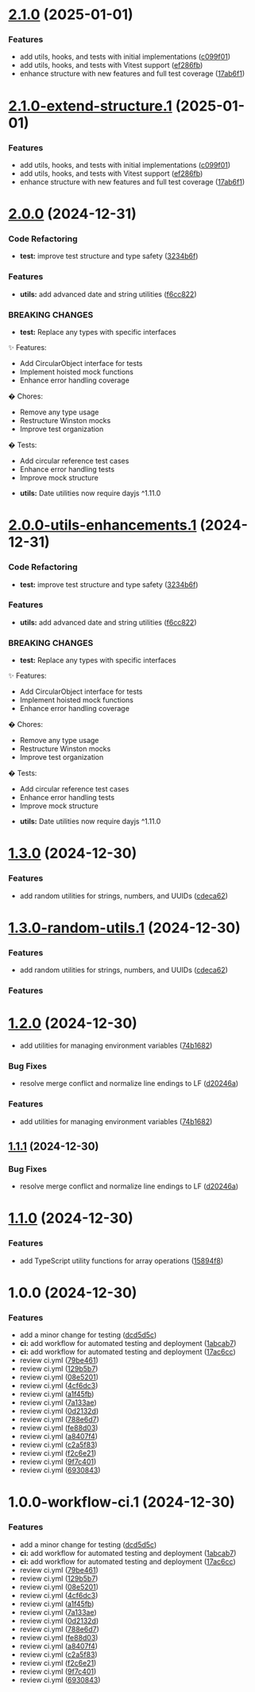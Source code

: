 # [2.1.0](https://github.com/organization-ai-projects/shared-base/compare/v2.0.0...v2.1.0) (2025-01-01)


### Features

* add utils, hooks, and tests with initial implementations ([c099f01](https://github.com/organization-ai-projects/shared-base/commit/c099f01e96302c31d6f829878174a26c7f8390f3))
* add utils, hooks, and tests with Vitest support ([ef286fb](https://github.com/organization-ai-projects/shared-base/commit/ef286fb077b7108a62150d2ceaccb48435a63591))
* enhance structure with new features and full test coverage ([17ab6f1](https://github.com/organization-ai-projects/shared-base/commit/17ab6f121635c79f91c5fb507ccf3302e824f814))

# [2.1.0-extend-structure.1](https://github.com/organization-ai-projects/shared-base/compare/v2.0.0...v2.1.0-extend-structure.1) (2025-01-01)


### Features

* add utils, hooks, and tests with initial implementations ([c099f01](https://github.com/organization-ai-projects/shared-base/commit/c099f01e96302c31d6f829878174a26c7f8390f3))
* add utils, hooks, and tests with Vitest support ([ef286fb](https://github.com/organization-ai-projects/shared-base/commit/ef286fb077b7108a62150d2ceaccb48435a63591))
* enhance structure with new features and full test coverage ([17ab6f1](https://github.com/organization-ai-projects/shared-base/commit/17ab6f121635c79f91c5fb507ccf3302e824f814))

# [2.0.0](https://github.com/organization-ai-projects/shared-base/compare/v1.3.0...v2.0.0) (2024-12-31)

### Code Refactoring

- **test:** improve test structure and type safety ([3234b6f](https://github.com/organization-ai-projects/shared-base/commit/3234b6f38cde1fa8f01b4e70f836d43c03ecaa67))

### Features

- **utils:** add advanced date and string utilities ([f6cc822](https://github.com/organization-ai-projects/shared-base/commit/f6cc8221b7d707ab80f1c5dd78c0867a944acdbc))

### BREAKING CHANGES

- **test:** Replace any types with specific interfaces

✨ Features:

- Add CircularObject interface for tests
- Implement hoisted mock functions
- Enhance error handling coverage

� Chores:

- Remove any type usage
- Restructure Winston mocks
- Improve test organization

� Tests:

- Add circular reference test cases
- Enhance error handling tests
- Improve mock structure

* **utils:** Date utilities now require dayjs ^1.11.0

# [2.0.0-utils-enhancements.1](https://github.com/organization-ai-projects/shared-base/compare/v1.3.0...v2.0.0-utils-enhancements.1) (2024-12-31)

### Code Refactoring

- **test:** improve test structure and type safety ([3234b6f](https://github.com/organization-ai-projects/shared-base/commit/3234b6f38cde1fa8f01b4e70f836d43c03ecaa67))

### Features

- **utils:** add advanced date and string utilities ([f6cc822](https://github.com/organization-ai-projects/shared-base/commit/f6cc8221b7d707ab80f1c5dd78c0867a944acdbc))

### BREAKING CHANGES

- **test:** Replace any types with specific interfaces

✨ Features:

- Add CircularObject interface for tests
- Implement hoisted mock functions
- Enhance error handling coverage

� Chores:

- Remove any type usage
- Restructure Winston mocks
- Improve test organization

� Tests:

- Add circular reference test cases
- Enhance error handling tests
- Improve mock structure

* **utils:** Date utilities now require dayjs ^1.11.0

# [1.3.0](https://github.com/organization-ai-projects/shared-base/compare/v1.2.0...v1.3.0) (2024-12-30)

### Features

- add random utilities for strings, numbers, and UUIDs ([cdeca62](https://github.com/organization-ai-projects/shared-base/commit/cdeca6283c7e4361906521b15d91269bc8aded07))

# [1.3.0-random-utils.1](https://github.com/organization-ai-projects/shared-base/compare/v1.2.0...v1.3.0-random-utils.1) (2024-12-30)

### Features

- add random utilities for strings, numbers, and UUIDs ([cdeca62](https://github.com/organization-ai-projects/shared-base/commit/cdeca6283c7e4361906521b15d91269bc8aded07))

### Features

# [1.2.0](https://github.com/organization-ai-projects/shared-base/compare/v1.1.1...v1.2.0) (2024-12-30)

- add utilities for managing environment variables ([74b1682](https://github.com/organization-ai-projects/shared-base/commit/74b1682806bd85f64b93292be0af4c72b0d23e8d))

### Bug Fixes

- resolve merge conflict and normalize line endings to LF ([d20246a](https://github.com/organization-ai-projects/shared-base/commit/d20246a7334ff9abb858d53096617d089d890100))

### Features

- add utilities for managing environment variables ([74b1682](https://github.com/organization-ai-projects/shared-base/commit/74b1682806bd85f64b93292be0af4c72b0d23e8d))

## [1.1.1](https://github.com/organization-ai-projects/shared-base/compare/v1.1.0...v1.1.1) (2024-12-30)

### Bug Fixes

- resolve merge conflict and normalize line endings to LF ([d20246a](https://github.com/organization-ai-projects/shared-base/commit/d20246a7334ff9abb858d53096617d089d890100))

# [1.1.0](https://github.com/organization-ai-projects/shared-base/compare/v1.0.0...v1.1.0) (2024-12-30)

### Features

- add TypeScript utility functions for array operations ([15894f8](https://github.com/organization-ai-projects/shared-base/commit/15894f84366aabb5cb95900f1577e164986aac9b))

# 1.0.0 (2024-12-30)

### Features

- add a minor change for testing ([dcd5d5c](https://github.com/organization-ai-projects/shared-base/commit/dcd5d5c754494607324d55311fd86c54731a817f))
- **ci:** add workflow for automated testing and deployment ([1abcab7](https://github.com/organization-ai-projects/shared-base/commit/1abcab74adec6529947bd7f5abeaa8cafa22ea19))
- **ci:** add workflow for automated testing and deployment ([17ac6cc](https://github.com/organization-ai-projects/shared-base/commit/17ac6cc330119a80dcf21d87af7606e903ce98e5))
- review ci.yml ([79be461](https://github.com/organization-ai-projects/shared-base/commit/79be4619654fab8c46ced8904bbfc316a1d93f6d))
- review ci.yml ([129b5b7](https://github.com/organization-ai-projects/shared-base/commit/129b5b70bdc567c5fc29c88b42a3cd1d30324f8d))
- review ci.yml ([08e5201](https://github.com/organization-ai-projects/shared-base/commit/08e5201fef5d98d9ad8389363476db8212d08133))
- review ci.yml ([4cf6dc3](https://github.com/organization-ai-projects/shared-base/commit/4cf6dc3e9f9b60e9a2061a05b90f168d4a9850f8))
- review ci.yml ([a1f45fb](https://github.com/organization-ai-projects/shared-base/commit/a1f45fb10244991519f2ef948ca3ddf1d97414b4))
- review ci.yml ([7a133ae](https://github.com/organization-ai-projects/shared-base/commit/7a133aeff3b3af545fa1a0a6d95b0fb295f230c0))
- review ci.yml ([0d2132d](https://github.com/organization-ai-projects/shared-base/commit/0d2132d2c88bf6b0419dcb045d012a8b66f24b00))
- review ci.yml ([788e6d7](https://github.com/organization-ai-projects/shared-base/commit/788e6d78c3eb2e603d0af3c8de89622fbd386b40))
- review ci.yml ([fe88d03](https://github.com/organization-ai-projects/shared-base/commit/fe88d03aa59508c20e1434dd241fcb3c825d2219))
- review ci.yml ([a8407f4](https://github.com/organization-ai-projects/shared-base/commit/a8407f4ed46f9e9b1d2514a3e56bec6ab50b7d91))
- review ci.yml ([c2a5f83](https://github.com/organization-ai-projects/shared-base/commit/c2a5f8345f62f81d4c6625652bca957c9fae5734))
- review ci.yml ([f2c6e21](https://github.com/organization-ai-projects/shared-base/commit/f2c6e216aeb1615bf329c0dda20794e297e80e43))
- review ci.yml ([9f7c401](https://github.com/organization-ai-projects/shared-base/commit/9f7c401a6745cc13831ff15cc73c732f27682dab))
- review ci.yml ([6930843](https://github.com/organization-ai-projects/shared-base/commit/6930843424e9c5059ba98fbe2aa2783b41f5be3f))

# 1.0.0-workflow-ci.1 (2024-12-30)

### Features

- add a minor change for testing ([dcd5d5c](https://github.com/organization-ai-projects/shared-base/commit/dcd5d5c754494607324d55311fd86c54731a817f))
- **ci:** add workflow for automated testing and deployment ([1abcab7](https://github.com/organization-ai-projects/shared-base/commit/1abcab74adec6529947bd7f5abeaa8cafa22ea19))
- **ci:** add workflow for automated testing and deployment ([17ac6cc](https://github.com/organization-ai-projects/shared-base/commit/17ac6cc330119a80dcf21d87af7606e903ce98e5))
- review ci.yml ([79be461](https://github.com/organization-ai-projects/shared-base/commit/79be4619654fab8c46ced8904bbfc316a1d93f6d))
- review ci.yml ([129b5b7](https://github.com/organization-ai-projects/shared-base/commit/129b5b70bdc567c5fc29c88b42a3cd1d30324f8d))
- review ci.yml ([08e5201](https://github.com/organization-ai-projects/shared-base/commit/08e5201fef5d98d9ad8389363476db8212d08133))
- review ci.yml ([4cf6dc3](https://github.com/organization-ai-projects/shared-base/commit/4cf6dc3e9f9b60e9a2061a05b90f168d4a9850f8))
- review ci.yml ([a1f45fb](https://github.com/organization-ai-projects/shared-base/commit/a1f45fb10244991519f2ef948ca3ddf1d97414b4))
- review ci.yml ([7a133ae](https://github.com/organization-ai-projects/shared-base/commit/7a133aeff3b3af545fa1a0a6d95b0fb295f230c0))
- review ci.yml ([0d2132d](https://github.com/organization-ai-projects/shared-base/commit/0d2132d2c88bf6b0419dcb045d012a8b66f24b00))
- review ci.yml ([788e6d7](https://github.com/organization-ai-projects/shared-base/commit/788e6d78c3eb2e603d0af3c8de89622fbd386b40))
- review ci.yml ([fe88d03](https://github.com/organization-ai-projects/shared-base/commit/fe88d03aa59508c20e1434dd241fcb3c825d2219))
- review ci.yml ([a8407f4](https://github.com/organization-ai-projects/shared-base/commit/a8407f4ed46f9e9b1d2514a3e56bec6ab50b7d91))
- review ci.yml ([c2a5f83](https://github.com/organization-ai-projects/shared-base/commit/c2a5f8345f62f81d4c6625652bca957c9fae5734))
- review ci.yml ([f2c6e21](https://github.com/organization-ai-projects/shared-base/commit/f2c6e216aeb1615bf329c0dda20794e297e80e43))
- review ci.yml ([9f7c401](https://github.com/organization-ai-projects/shared-base/commit/9f7c401a6745cc13831ff15cc73c732f27682dab))
- review ci.yml ([6930843](https://github.com/organization-ai-projects/shared-base/commit/6930843424e9c5059ba98fbe2aa2783b41f5be3f))
